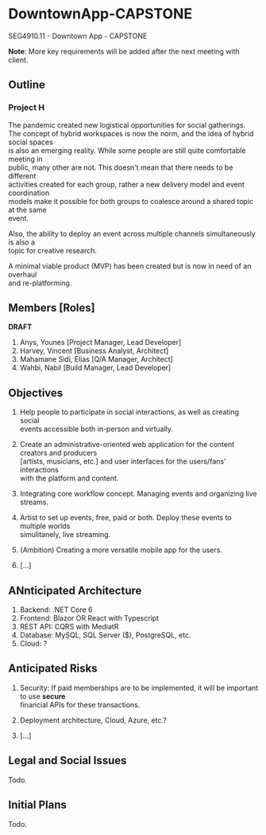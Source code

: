 # DowntownApp-CAPSTONE

SEG4910.11 - Downtown App - CAPSTONE

**Note**: More key requirements will be added after the next meeting with client.

## Outline

### Project H

The pandemic created new logistical opportunities for social gatherings.  
The concept of hybrid workspaces is now the norm, and the idea of hybrid social spaces  
is also an emerging reality. While some people are still quite comfortable meeting in  
public, many other are not. This doesn't mean that there needs to be different  
activities created for each group, rather a new delivery model and event coordination  
models make it possible for both groups to coalesce around a shared topic at the same  
event.

Also, the ability to deploy an event across multiple channels simultaneously is also a  
topic for creative research.

A minimal viable product (MVP) has been created but is now in need of an overhaul  
and re-platforming.


## Members [Roles]

**DRAFT**

1. Anys, Younes [Project Manager, Lead Developer]
2. Harvey, Vincent [Business Analyst, Architect]
3. Mahamane Sidi, Elias [Q/A Manager, Architect]
4. Wahbi, Nabil [Build Manager, Lead Developer]

## Objectives

1. Help people to participate in social interactions, as well as creating social  
events accessible both in-person and virtually.

2. Create an administrative-oriented web application for the content creators and producers  
[artists, musicians, etc.] and user interfaces for the users/fans' interactions  
with the platform and content.

3. Integrating core workflow concept. Managing events and organizing live streams.

4. Artist to set up events, free, paid or both. Deploy these events to multiple worlds  
simulitanely, live streaming.

5. (Ambition) Creating a more versatile mobile app for the users.

6. [...]

## ANnticipated Architecture

1. Backend:		.NET Core 6
2. Frontend:	Blazor OR React with Typescript
3. REST API:	CQRS with MediatR
4. Database:	MySQL, SQL Server ($), PostgreSQL, etc.
5. Cloud:		?

## Anticipated Risks

1. Security: If paid memberships are to be implemented, it will be important to use **secure**  
financial APIs for these transactions.

2. Deployment architecture, Cloud, Azure, etc.?

3. [...]

## Legal and Social Issues

Todo.

## Initial Plans

Todo.